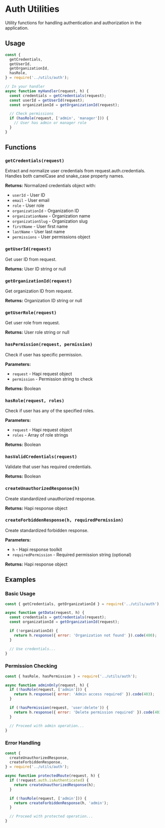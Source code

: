 # Auth Utilities

Utility functions for handling authentication and authorization in the application.

## Usage

```javascript
const {
  getCredentials,
  getUserId,
  getOrganizationId,
  hasRole,
} = require('../utils/auth');

// In your handler
async function myHandler(request, h) {
  const credentials = getCredentials(request);
  const userId = getUserId(request);
  const organizationId = getOrganizationId(request);

  // Check permissions
  if (hasRole(request, ['admin', 'manager'])) {
    // User has admin or manager role
  }
}
```

## Functions

### `getCredentials(request)`

Extract and normalize user credentials from request.auth.credentials.
Handles both camelCase and snake_case property names.

**Returns:** Normalized credentials object with:

- `userId` - User ID
- `email` - User email
- `role` - User role
- `organizationId` - Organization ID
- `organizationName` - Organization name
- `organizationSlug` - Organization slug
- `firstName` - User first name
- `lastName` - User last name
- `permissions` - User permissions object

### `getUserId(request)`

Get user ID from request.

**Returns:** User ID string or null

### `getOrganizationId(request)`

Get organization ID from request.

**Returns:** Organization ID string or null

### `getUserRole(request)`

Get user role from request.

**Returns:** User role string or null

### `hasPermission(request, permission)`

Check if user has specific permission.

**Parameters:**

- `request` - Hapi request object
- `permission` - Permission string to check

**Returns:** Boolean

### `hasRole(request, roles)`

Check if user has any of the specified roles.

**Parameters:**

- `request` - Hapi request object
- `roles` - Array of role strings

**Returns:** Boolean

### `hasValidCredentials(request)`

Validate that user has required credentials.

**Returns:** Boolean

### `createUnauthorizedResponse(h)`

Create standardized unauthorized response.

**Returns:** Hapi response object

### `createForbiddenResponse(h, requiredPermission)`

Create standardized forbidden response.

**Parameters:**

- `h` - Hapi response toolkit
- `requiredPermission` - Required permission string (optional)

**Returns:** Hapi response object

## Examples

### Basic Usage

```javascript
const { getCredentials, getOrganizationId } = require('../utils/auth');

async function getData(request, h) {
  const credentials = getCredentials(request);
  const organizationId = getOrganizationId(request);

  if (!organizationId) {
    return h.response({ error: 'Organization not found' }).code(400);
  }

  // Use credentials...
}
```

### Permission Checking

```javascript
const { hasRole, hasPermission } = require('../utils/auth');

async function adminOnly(request, h) {
  if (!hasRole(request, ['admin'])) {
    return h.response({ error: 'Admin access required' }).code(403);
  }

  if (!hasPermission(request, 'user:delete')) {
    return h.response({ error: 'Delete permission required' }).code(403);
  }

  // Proceed with admin operation...
}
```

### Error Handling

```javascript
const {
  createUnauthorizedResponse,
  createForbiddenResponse,
} = require('../utils/auth');

async function protectedRoute(request, h) {
  if (!request.auth.isAuthenticated) {
    return createUnauthorizedResponse(h);
  }

  if (!hasRole(request, ['admin'])) {
    return createForbiddenResponse(h, 'admin');
  }

  // Proceed with protected operation...
}
```
